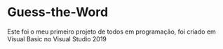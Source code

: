# Guess-the-Word
Este foi o meu primeiro projeto de todos em programação, foi criado em Visual Basic no Visual Studio 2019

